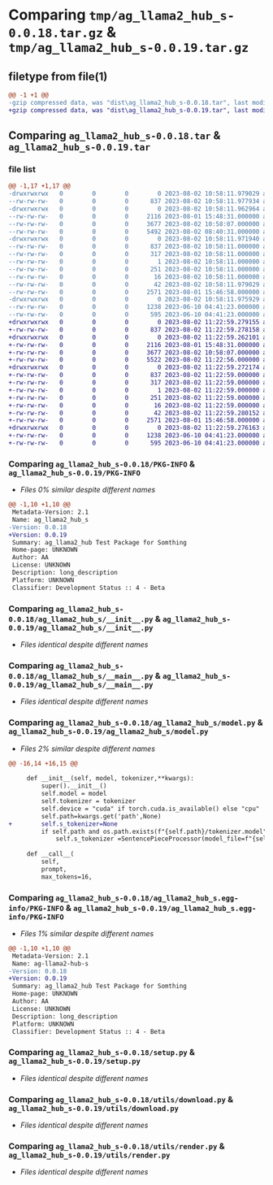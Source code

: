 # Comparing `tmp/ag_llama2_hub_s-0.0.18.tar.gz` & `tmp/ag_llama2_hub_s-0.0.19.tar.gz`

## filetype from file(1)

```diff
@@ -1 +1 @@
-gzip compressed data, was "dist\ag_llama2_hub_s-0.0.18.tar", last modified: Wed Aug  2 10:58:11 2023, max compression
+gzip compressed data, was "dist\ag_llama2_hub_s-0.0.19.tar", last modified: Wed Aug  2 11:22:59 2023, max compression
```

## Comparing `ag_llama2_hub_s-0.0.18.tar` & `ag_llama2_hub_s-0.0.19.tar`

### file list

```diff
@@ -1,17 +1,17 @@
-drwxrwxrwx   0        0        0        0 2023-08-02 10:58:11.979029 ag_llama2_hub_s-0.0.18/
--rw-rw-rw-   0        0        0      837 2023-08-02 10:58:11.977934 ag_llama2_hub_s-0.0.18/PKG-INFO
-drwxrwxrwx   0        0        0        0 2023-08-02 10:58:11.962964 ag_llama2_hub_s-0.0.18/ag_llama2_hub_s/
--rw-rw-rw-   0        0        0     2116 2023-08-01 15:48:31.000000 ag_llama2_hub_s-0.0.18/ag_llama2_hub_s/__init__.py
--rw-rw-rw-   0        0        0     3677 2023-08-02 10:58:07.000000 ag_llama2_hub_s-0.0.18/ag_llama2_hub_s/__main__.py
--rw-rw-rw-   0        0        0     5492 2023-08-02 08:40:31.000000 ag_llama2_hub_s-0.0.18/ag_llama2_hub_s/model.py
-drwxrwxrwx   0        0        0        0 2023-08-02 10:58:11.971940 ag_llama2_hub_s-0.0.18/ag_llama2_hub_s.egg-info/
--rw-rw-rw-   0        0        0      837 2023-08-02 10:58:11.000000 ag_llama2_hub_s-0.0.18/ag_llama2_hub_s.egg-info/PKG-INFO
--rw-rw-rw-   0        0        0      317 2023-08-02 10:58:11.000000 ag_llama2_hub_s-0.0.18/ag_llama2_hub_s.egg-info/SOURCES.txt
--rw-rw-rw-   0        0        0        1 2023-08-02 10:58:11.000000 ag_llama2_hub_s-0.0.18/ag_llama2_hub_s.egg-info/dependency_links.txt
--rw-rw-rw-   0        0        0      251 2023-08-02 10:58:11.000000 ag_llama2_hub_s-0.0.18/ag_llama2_hub_s.egg-info/requires.txt
--rw-rw-rw-   0        0        0       16 2023-08-02 10:58:11.000000 ag_llama2_hub_s-0.0.18/ag_llama2_hub_s.egg-info/top_level.txt
--rw-rw-rw-   0        0        0       42 2023-08-02 10:58:11.979029 ag_llama2_hub_s-0.0.18/setup.cfg
--rw-rw-rw-   0        0        0     2571 2023-08-01 15:46:58.000000 ag_llama2_hub_s-0.0.18/setup.py
-drwxrwxrwx   0        0        0        0 2023-08-02 10:58:11.975929 ag_llama2_hub_s-0.0.18/utils/
--rw-rw-rw-   0        0        0     1238 2023-06-10 04:41:23.000000 ag_llama2_hub_s-0.0.18/utils/download.py
--rw-rw-rw-   0        0        0      595 2023-06-10 04:41:23.000000 ag_llama2_hub_s-0.0.18/utils/render.py
+drwxrwxrwx   0        0        0        0 2023-08-02 11:22:59.279155 ag_llama2_hub_s-0.0.19/
+-rw-rw-rw-   0        0        0      837 2023-08-02 11:22:59.278158 ag_llama2_hub_s-0.0.19/PKG-INFO
+drwxrwxrwx   0        0        0        0 2023-08-02 11:22:59.262101 ag_llama2_hub_s-0.0.19/ag_llama2_hub_s/
+-rw-rw-rw-   0        0        0     2116 2023-08-01 15:48:31.000000 ag_llama2_hub_s-0.0.19/ag_llama2_hub_s/__init__.py
+-rw-rw-rw-   0        0        0     3677 2023-08-02 10:58:07.000000 ag_llama2_hub_s-0.0.19/ag_llama2_hub_s/__main__.py
+-rw-rw-rw-   0        0        0     5522 2023-08-02 11:22:56.000000 ag_llama2_hub_s-0.0.19/ag_llama2_hub_s/model.py
+drwxrwxrwx   0        0        0        0 2023-08-02 11:22:59.272174 ag_llama2_hub_s-0.0.19/ag_llama2_hub_s.egg-info/
+-rw-rw-rw-   0        0        0      837 2023-08-02 11:22:59.000000 ag_llama2_hub_s-0.0.19/ag_llama2_hub_s.egg-info/PKG-INFO
+-rw-rw-rw-   0        0        0      317 2023-08-02 11:22:59.000000 ag_llama2_hub_s-0.0.19/ag_llama2_hub_s.egg-info/SOURCES.txt
+-rw-rw-rw-   0        0        0        1 2023-08-02 11:22:59.000000 ag_llama2_hub_s-0.0.19/ag_llama2_hub_s.egg-info/dependency_links.txt
+-rw-rw-rw-   0        0        0      251 2023-08-02 11:22:59.000000 ag_llama2_hub_s-0.0.19/ag_llama2_hub_s.egg-info/requires.txt
+-rw-rw-rw-   0        0        0       16 2023-08-02 11:22:59.000000 ag_llama2_hub_s-0.0.19/ag_llama2_hub_s.egg-info/top_level.txt
+-rw-rw-rw-   0        0        0       42 2023-08-02 11:22:59.280152 ag_llama2_hub_s-0.0.19/setup.cfg
+-rw-rw-rw-   0        0        0     2571 2023-08-01 15:46:58.000000 ag_llama2_hub_s-0.0.19/setup.py
+drwxrwxrwx   0        0        0        0 2023-08-02 11:22:59.276163 ag_llama2_hub_s-0.0.19/utils/
+-rw-rw-rw-   0        0        0     1238 2023-06-10 04:41:23.000000 ag_llama2_hub_s-0.0.19/utils/download.py
+-rw-rw-rw-   0        0        0      595 2023-06-10 04:41:23.000000 ag_llama2_hub_s-0.0.19/utils/render.py
```

### Comparing `ag_llama2_hub_s-0.0.18/PKG-INFO` & `ag_llama2_hub_s-0.0.19/PKG-INFO`

 * *Files 0% similar despite different names*

```diff
@@ -1,10 +1,10 @@
 Metadata-Version: 2.1
 Name: ag_llama2_hub_s
-Version: 0.0.18
+Version: 0.0.19
 Summary: ag_llama2_hub Test Package for Somthing
 Home-page: UNKNOWN
 Author: AA
 License: UNKNOWN
 Description: long_description
 Platform: UNKNOWN
 Classifier: Development Status :: 4 - Beta
```

### Comparing `ag_llama2_hub_s-0.0.18/ag_llama2_hub_s/__init__.py` & `ag_llama2_hub_s-0.0.19/ag_llama2_hub_s/__init__.py`

 * *Files identical despite different names*

### Comparing `ag_llama2_hub_s-0.0.18/ag_llama2_hub_s/__main__.py` & `ag_llama2_hub_s-0.0.19/ag_llama2_hub_s/__main__.py`

 * *Files identical despite different names*

### Comparing `ag_llama2_hub_s-0.0.18/ag_llama2_hub_s/model.py` & `ag_llama2_hub_s-0.0.19/ag_llama2_hub_s/model.py`

 * *Files 2% similar despite different names*

```diff
@@ -16,14 +16,15 @@
 
     def __init__(self, model, tokenizer,**kwargs):
         super().__init__()
         self.model = model
         self.tokenizer = tokenizer
         self.device = "cuda" if torch.cuda.is_available() else "cpu"
         self.path=kwargs.get('path',None)
+        self.s_tokenizer=None
         if self.path and os.path.exists(f"{self.path}/tokenizer.model"):
             self.s_tokenizer =SentencePieceProcessor(model_file=f"{self.path}/tokenizer.model")
 
     def __call__(
         self,
         prompt,
         max_tokens=16,
```

### Comparing `ag_llama2_hub_s-0.0.18/ag_llama2_hub_s.egg-info/PKG-INFO` & `ag_llama2_hub_s-0.0.19/ag_llama2_hub_s.egg-info/PKG-INFO`

 * *Files 1% similar despite different names*

```diff
@@ -1,10 +1,10 @@
 Metadata-Version: 2.1
 Name: ag-llama2-hub-s
-Version: 0.0.18
+Version: 0.0.19
 Summary: ag_llama2_hub Test Package for Somthing
 Home-page: UNKNOWN
 Author: AA
 License: UNKNOWN
 Description: long_description
 Platform: UNKNOWN
 Classifier: Development Status :: 4 - Beta
```

### Comparing `ag_llama2_hub_s-0.0.18/setup.py` & `ag_llama2_hub_s-0.0.19/setup.py`

 * *Files identical despite different names*

### Comparing `ag_llama2_hub_s-0.0.18/utils/download.py` & `ag_llama2_hub_s-0.0.19/utils/download.py`

 * *Files identical despite different names*

### Comparing `ag_llama2_hub_s-0.0.18/utils/render.py` & `ag_llama2_hub_s-0.0.19/utils/render.py`

 * *Files identical despite different names*

